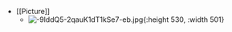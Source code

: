 - [[Picture]]
	- ![-9lddQ5-2qauK1dT1kSe7-eb.jpg](../assets/-9lddQ5-2qauK1dT1kSe7-eb_1660810099586_0.jpg){:height 530, :width 501}